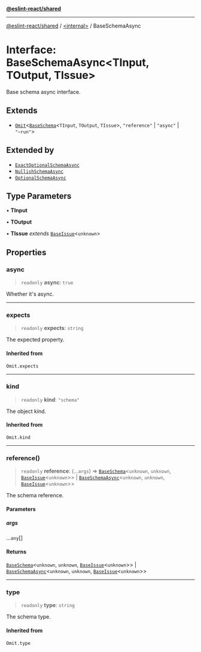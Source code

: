 [**@eslint-react/shared**](../../README.md)

***

[@eslint-react/shared](../../README.md) / [\<internal\>](../README.md) / BaseSchemaAsync

# Interface: BaseSchemaAsync\<TInput, TOutput, TIssue\>

Base schema async interface.

## Extends

- [`Omit`](../type-aliases/Omit.md)\<[`BaseSchema`](BaseSchema.md)\<`TInput`, `TOutput`, `TIssue`\>, `"reference"` \| `"async"` \| `"~run"`\>

## Extended by

- [`ExactOptionalSchemaAsync`](ExactOptionalSchemaAsync.md)
- [`NullishSchemaAsync`](NullishSchemaAsync.md)
- [`OptionalSchemaAsync`](OptionalSchemaAsync.md)

## Type Parameters

• **TInput**

• **TOutput**

• **TIssue** *extends* [`BaseIssue`](BaseIssue.md)\<`unknown`\>

## Properties

### async

> `readonly` **async**: `true`

Whether it's async.

***

### expects

> `readonly` **expects**: `string`

The expected property.

#### Inherited from

`Omit.expects`

***

### kind

> `readonly` **kind**: `"schema"`

The object kind.

#### Inherited from

`Omit.kind`

***

### reference()

> `readonly` **reference**: (...`args`) => [`BaseSchema`](BaseSchema.md)\<`unknown`, `unknown`, [`BaseIssue`](BaseIssue.md)\<`unknown`\>\> \| [`BaseSchemaAsync`](BaseSchemaAsync.md)\<`unknown`, `unknown`, [`BaseIssue`](BaseIssue.md)\<`unknown`\>\>

The schema reference.

#### Parameters

##### args

...`any`[]

#### Returns

[`BaseSchema`](BaseSchema.md)\<`unknown`, `unknown`, [`BaseIssue`](BaseIssue.md)\<`unknown`\>\> \| [`BaseSchemaAsync`](BaseSchemaAsync.md)\<`unknown`, `unknown`, [`BaseIssue`](BaseIssue.md)\<`unknown`\>\>

***

### type

> `readonly` **type**: `string`

The schema type.

#### Inherited from

`Omit.type`

